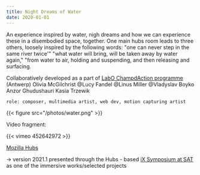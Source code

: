 ```yaml
---
title: Night Dreams of Water
date: 2020-01-01
---
```


An experience inspired by water, nigh dreams and how we can experience these in a disembodied space, together. One main hubs room leads to three others, loosely inspired by the following words: "one can never step in the same river twice'" "what water will bring, will be taken away by water again," "from water to air, holding and suspending, and then releasing and surfacing.

Collaboratively developed as a part of [LabO ChampdAction programme](https://www.champdactionlabo.be/timetable) (Antwerp) Olivia McGilchrist  @Lucy Fandel @Linus Miller @Vladyslav Boyko Anzor Ghudushauri Kasia Trzewik

`role: composer, multimedia artist, web dev, motion capturing artist`

{{< figure src="/photos/water.png" >}}


Video fragment:

{{< vimeo 452642972 >}}

[Mozilla Hubs](https://hubs.mozilla.com/vZ4Sohg/water-night-dreams)


-> version 2021.1  presented through the Hubs - based [iX Symposium at SAT](https://ix.sat.qc.ca/symposium-ix-expo.html) as one of the immersive works/selected projects 